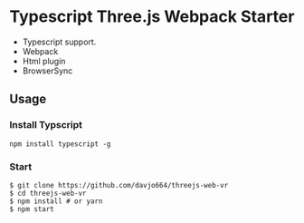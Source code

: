 # Typescript Three.js Webpack Starter

- Typescript support.
- Webpack
- Html plugin
- BrowserSync

## Usage

### Install Typscript

```
npm install typescript -g
```

### Start

```
$ git clone https://github.com/davjo664/threejs-web-vr
$ cd threejs-web-vr
$ npm install # or yarn
$ npm start
```
